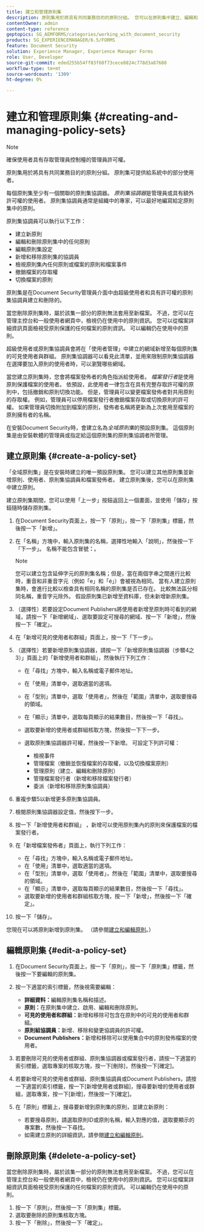 ```yaml
---
title: 建立和管理原則集
description: 原則集用於將具有共同業務目的的原則分組。 您可以在原則集中建立、編輯和刪除原則。
contentOwner: admin
content-type: reference
geptopics: SG_AEMFORMS/categories/working_with_document_security
products: SG_EXPERIENCEMANAGER/6.5/FORMS
feature: Document Security
solution: Experience Manager, Experience Manager Forms
role: User, Developer
source-git-commit: eded255b54ff83f60f73cece8824c778d3a87680
workflow-type: tm+mt
source-wordcount: '1309'
ht-degree: 0%

---
```


# 建立和管理原則集 {#creating-and-managing-policy-sets}

>[!NOTE]
> 
> 確保使用者具有存取管理員控制檯的管理員許可權。

原則集用於將具有共同業務目的的原則分組。 原則集可提供給系統中的部分使用者。

每個原則集至少有一個關聯的原則集協調器。 *原則集協調器*&#x200B;是管理員或具有額外許可權的使用者。 原則集協調員通常是組織中的專家，可以最好地編寫給定原則集中的原則。

原則集協調員可以執行以下工作：

* 建立新原則
* 編輯和刪除原則集中的任何原則
* 編輯原則集設定
* 新增和移除原則集的協調員
* 檢視原則集內任何原則或檔案的原則和檔案事件
* 撤銷檔案的存取權
* 切換檔案的原則

原則集是在Document Security管理員介面中由超級使用者和具有許可權的原則集協調員建立和刪除的。

當您刪除原則集時，屬於該集一部分的原則無法套用至新檔案。 不過，您可以在管理主控台和一般使用者網頁中，檢視仍在使用中的原則資訊。 您可以從檔案詳細資訊頁面檢視受原則保護的任何檔案的原則資訊。 可以編輯仍在使用中的原則。

超級使用者或原則集協調員會將在「使用者管理」中建立的網域新增至每個原則集的可見使用者與群組。 原則集協調器可以看見此清單，並用來限制原則集協調器在選擇要加入原則的使用者時，可以瀏覽哪些網域。

當您建立原則集時，您會將檔案發佈者的角色指派給使用者。 *檔案發行者*&#x200B;是使用原則保護檔案的使用者。 依預設，此使用者一律包含在具有完整存取許可權的原則中，包括撤銷和原則切換功能。 但是，管理員可以變更檔案發佈者對共用原則的存取權。 例如，管理員可以停用檔案發行者撤銷檔案存取或切換原則的許可權。 如果管理員切換附加到檔案的原則，發佈者名稱將更新為上次套用至檔案的原則擁有者的名稱。

在安裝Document Security時，會建立名為&#x200B;*全域原則集*&#x200B;的預設原則集。 這個原則集是由安裝軟體的管理員或指定給這個原則集的原則集協調者所管理。

## 建立原則集 {#create-a-policy-set}

「全域原則集」是在安裝時建立的唯一預設原則集。 您可以建立其他原則集並新增原則、使用者、原則集協調員和檔案發佈者。 建立原則集後，您可以在原則集中建立原則。

建立原則集期間，您可以使用「上一步」按鈕返回上一個畫面，並使用「儲存」按鈕隨時儲存原則集。

1. 在Document Security頁面上，按一下「原則」，按一下「原則集」標籤，然後按一下「新增」。
1. 在「名稱」方塊中，輸入原則集的名稱，選擇性地輸入「說明」，然後按一下「下一步」。 名稱不能包含冒號&#x200B;**：**。

   >[!NOTE]
   >
   >您可以建立包含延伸字元的原則集名稱；但是，當在兩個字串之間進行比較時，重音和非重音字元（例如「e」和「é」）會被視為相同。 當有人建立原則集時，會進行比較以檢查具有相同名稱的原則集是否已存在。 比較無法區分相同名稱，重音字元除外。 假設原則集已新增至資料庫，但未新增新原則集。

1. （選擇性）若要設定Document Publishers將使用者新增至原則時可看到的網域，請按一下「新增網域」、選取要設定可搜尋的網域、按一下「新增」，然後按一下「確定」。
1. 在「新增可見的使用者和群組」頁面上，按一下「下一步」。
1. （選擇性）若要新增原則集協調器，請按一下「新增原則集協調器（步驟4之3）」頁面上的「新增使用者和群組」，然後執行下列工作：

   * 在「尋找」方塊中，輸入名稱或電子郵件地址。
   * 在「使用」清單中，選取適當的選項。
   * 在「型別」清單中，選取「使用者」，然後在「範圍」清單中，選取要搜尋的領域。
   * 在「顯示」清單中，選取每頁顯示的結果數目，然後按一下「尋找」。
   * 選取要新增的使用者或群組核取方塊，然後按一下下一步。
   * 選取原則集協調器許可權，然後按一下新增。 可設定下列許可權：

      * 檢視事件
      * 管理檔案（撤銷並恢復檔案的存取權，以及切換檔案原則）
      * 管理原則（建立、編輯和刪除原則）
      * 管理檔案發行者（新增和移除檔案發行者）
      * 委派（新增和移除原則集協調員）

1. 重複步驟5以新增更多原則集協調員。
1. 檢閱原則集協調器設定值，然後按下一步。
1. 按一下「新增使用者和群組」 ，新增可以使用原則集內的原則來保護檔案的檔案發行者。
1. 在「新增檔案發佈者」頁面上，執行下列工作：

   * 在「尋找」方塊中，輸入名稱或電子郵件地址。
   * 在「使用」清單中，選取適當的選項。
   * 在「型別」清單中，選取「使用者」，然後在「範圍」清單中，選取要搜尋的領域。
   * 在「顯示」清單中，選取每頁顯示的結果數目，然後按一下「尋找」。
   * 選取要新增的使用者和群組核取方塊，按一下「新增」，然後按一下「確定」。

1. 按一下「儲存」。

您現在可以將原則新增到原則集。 （請參閱[建立和編輯原則](/help/forms/using/admin-help/creating-policies.md#creating-and-editing-policies)。）

## 編輯原則集 {#edit-a-policy-set}

1. 在Document Security頁面上，按一下「原則」，按一下「原則集」標籤，然後按一下要編輯的原則集。
1. 按一下適當的索引標籤，然後視需要編輯：

   * **詳細資料：**&#x200B;編輯原則集名稱和描述。
   * **原則：**&#x200B;在原則集中建立、啟用、編輯和刪除原則。
   * **可見的使用者和群組：**&#x200B;新增和移除可包含在原則中的可見的使用者和群組。
   * **原則組協調員：**&#x200B;新增、移除和變更協調員的許可權。
   * **Document Publishers：**&#x200B;新增和移除可以使用集合中的原則發佈檔案的使用者。

1. 若要刪除可見的使用者或群組、原則集協調器或檔案發行者，請按一下適當的索引標籤，選取專案的核取方塊，按一下[刪除]，然後按一下[確定]。
1. 若要新增可見的使用者或群組、原則集協調員或Document Publishers，請按一下適當的索引標籤，按一下[新增使用者或群組]，搜尋要新增的使用者或群組，選取專案，按一下[新增]，然後按一下[確定]。
1. 在「原則」標籤上，搜尋要新增到原則集的原則，並建立新原則：

   * 若要搜尋原則，請選取原則ID或原則名稱，輸入對應的值，選取要顯示的專案數，然後按一下尋找。
   * 如需建立原則的詳細資訊，請參閱[建立和編輯原則](/help/forms/using/admin-help/creating-policies.md#creating-and-editing-policies)。

## 刪除原則集 {#delete-a-policy-set}

當您刪除原則集時，屬於該集一部分的原則無法套用至新檔案。 不過，您可以在管理主控台和一般使用者網頁中，檢視仍在使用中的原則資訊。 您可以從檔案詳細資訊頁面檢視受原則保護的任何檔案的原則資訊。 可以編輯仍在使用中的原則。

1. 按一下「原則」，然後按一下「原則集」標籤。
1. 選取要刪除的原則集核取方塊。
1. 按一下「刪除」，然後按一下「確定」。
